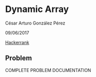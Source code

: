 # Dynamic Array
César Arturo González Pérez

09/06/2017

[Hackerrank](https://www.hackerrank.com/challenges/dynamic-array)

## Problem
COMPLETE PROBLEM DOCUMENTATION